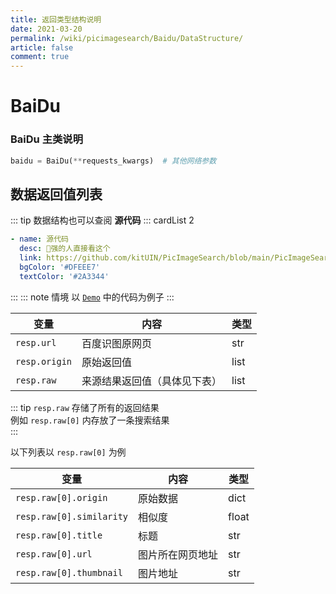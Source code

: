 ```yaml
---
title: 返回类型结构说明
date: 2021-03-20
permalink: /wiki/picimagesearch/Baidu/DataStructure/
article: false
comment: true
---
```


# BaiDu

### BaiDu 主类说明

```python
baidu = BaiDu(**requests_kwargs)  # 其他网络参数
```

## 数据返回值列表

::: tip
数据结构也可以查阅 **源代码**
::: cardList 2

```yaml
- name: 源代码
  desc: 🚀强的人直接看这个
  link: https://github.com/kitUIN/PicImageSearch/blob/main/PicImageSearch/model/baidu.py
  bgColor: '#DFEEE7'
  textColor: '#2A3344'
```

:::
::: note 情境
以 [`Demo`](/wiki/picimagesearch/Baidu/Demo#示例) 中的代码为例子
:::

| 变量            | 内容             | 类型   |
|---------------|----------------|------|
| `resp.url`    | 百度识图原网页        | str  |
| `resp.origin` | 原始返回值          | list |
| `resp.raw`    | 来源结果返回值（具体见下表） | list |

::: tip
`resp.raw` 存储了所有的返回结果  
例如 `resp.raw[0]` 内存放了一条搜索结果  
:::

以下列表以 `resp.raw[0]` 为例

| 变量                       | 内容       | 类型    |
|--------------------------|----------|-------|
| `resp.raw[0].origin`     | 原始数据     | dict  |
| `resp.raw[0].similarity` | 相似度      | float |
| `resp.raw[0].title`      | 标题       | str   |
| `resp.raw[0].url`        | 图片所在网页地址 | str   |
| `resp.raw[0].thumbnail`  | 图片地址     | str   |
